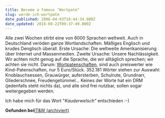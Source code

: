 ```yaml
---
title: Become a famous "Wortpate"
slug: werde-ich-wortpate
date_published: 2006-04-03T18:44:34.000Z
date_updated: 2018-08-22T09:37:49.000Z
---
```


Alle zwei Wochen stirbt eine von 6000 Sprachen weltweit. Auch in Deutschland veröden ganze Wortlandschaften. Mäßiges Englisch und krudes Denglisch überall. Erste Ursache: Die weltweite Amerikanisierung über Internet und Massenmedien. Zweite Ursache: Unsere Nachlässigkeit. Wir achten nicht genug auf die Sprache, die wir alltäglich sprechen; wir achten sie nicht. Darum: [Wortpatenschaften](http://www.wortpatenschaft.de/), sind auch preiswerter wie Kind-Patenschaften, nur 5 Euro/Stück. 352.181 Wörter stehen zur Auswahl: Knoblauchsessen, Grauwürger, aufersterben, Schulrute, Grundnarr, Gliederschnee, Freudengetümmel… Keines der Worte hat ein DRM (jedenfalls steht nichts da), und alle sind frei nutzbar, sollen sogar weitergegeben werden.

Ich habe mich für das Wort "*Kauderwelsch"* entschieden :-)

**Gefunden bei**[IT&W (archiviert)](http://web.archive.org/web/20161012232714/http://www.industrial-technology-and-witchcraft.de/index.php/ITW/17091/)
